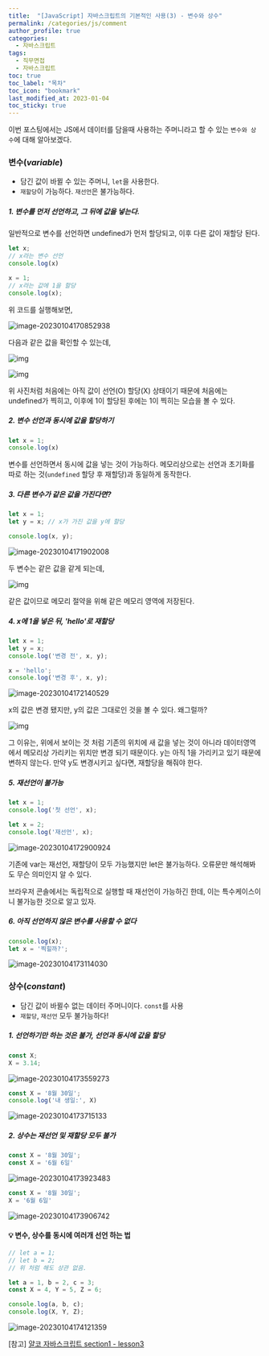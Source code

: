 ```yaml
---
title:  "[JavaScript] 자바스크립트의 기본적인 사용(3) - 변수와 상수"
permalink: /categories/js/comment
author_profile: true
categories:
  - 자바스크립트
tags:
  - 직무면접
  - 자바스크립트
toc: true
toc_label: "목차"
toc_icon: "bookmark"
last_modified_at: 2023-01-04
toc_sticky: true
---
```


 이번 포스팅에서는 JS에서 데이터를 담을때 사용하는 주머니라고 할 수 있는 `변수와 상수`에 대해 알아보겠다.



### 변수(*variable*)

- 담긴 값이 바뀔 수 있는 주머니, `let`을 사용한다.
- `재할당`이 가능하다. `재선언`은 불가능하다.

##### 1. 변수를 먼저 선언하고, 그 뒤에 값을 넣는다.

일반적으로 변수를 선언하면 undefined가 먼저 할당되고, 이후 다른 값이 재할당 된다.

```javascript
let x;
// x라는 변수 선언
console.log(x)

x = 1;
// x라는 값에 1을 할당
console.log(x);
```

위 코드를 실행해보면, 

![image-20230104170852938](../../assets/images/image-20230104170852938.png)

다음과 같은 값을 확인할 수 있는데,

![img](../../assets/images/let-1.png)

![img](../../assets/images/let-2.png)

위 사진처럼 처음에는 아직 값이 선언(O) 할당(X) 상태이기 때문에 처음에는 undefined가 찍히고, 이후에 1이 할당된 후에는 1이 찍히는 모습을 볼 수 있다.

##### 2. 변수 선언과 동시에 값을 할당하기

```javascript
let x = 1;
console.log(x)
```

변수를 선언하면서 동시에 값을 넣는 것이 가능하다. 메모리상으로는 선언과 초기화를 따로 하는 것(`undefined` 할당 후 재할당)과 동일하게 동작한다.



##### 3. 다른 변수가 같은 값을 가진다면?

```javascript
let x = 1;
let y = x; // x가 가진 값을 y에 할당

console.log(x, y);
```

![image-20230104171902008](../../assets/images/image-20230104171902008.png)

두 변수는 같은 값을 같게 되는데, 

![img](../../assets/images/let-3.png)

같은 값이므로 메모리 절약을 위해 같은 메모리 영역에 저장된다.



##### 4. x에 1을 넣은 뒤, 'hello'로 재할당

```js
let x = 1;
let y = x;
console.log('변경 전', x, y);

x = 'hello';
console.log('변경 후', x, y);
```

![image-20230104172140529](../../assets/images/image-20230104172140529.png)

x의 값은 변경 됐지만, y의 값은 그대로인 것을 볼 수 있다. 왜그럴까?

![img](../../assets/images/let-4.png)

그 이유는, 위에서 보이는 것 처럼 기존의 위치에 새 값을 넣는 것이 아니라 데이터영역에서 메모리상 가리키는 위치만 변경 되기 때문이다. y는 아직 1을 가리키고 있기 때문에 변하지 않는다. 만약 y도 변경시키고 싶다면, 재할당을 해줘야 한다.



##### 5. 재선언이 불가능

```javascript
let x = 1;
console.log('첫 선언', x);

let x = 2;
console.log('재선언', x);
```

![image-20230104172900924](../../assets/images/image-20230104172900924.png)

기존에 var는 재선언, 재할당이 모두 가능했지만 let은 불가능하다. 오류문만 해석해봐도 무슨 의미인지 알 수 있다.

브라우저 콘솔에서는 독립적으로 실행할 때 재선언이 가능하긴 한데, 이는 특수케이스이니 불가능한 것으로 알고 있자.



##### 6. 아직 선언하지 않은 변수를 사용할 수 없다

```javascript
console.log(x);
let x = '찍힐까?';
```

![image-20230104173114030](../../assets/images/image-20230104173114030.png)



### 상수(*constant*)

- 담긴 값이 바뀔수 없는 데이터 주머니이다. `const`를 사용
- `재할당`, `재선언` 모두 불가능하다!



##### 1. 선언하기만 하는 것은 불가, 선언과 동시에 값을 할당

```javascript
const X;
X = 3.14;
```

![image-20230104173559273](../../assets/images/image-20230104173559273.png)

```javascript
const X = '8월 30일';
console.log('내 생일:', X)
```

![image-20230104173715133](../../assets/images/image-20230104173715133.png)

##### 2. 상수는 재선언 및 재할당 모두 불가

```javascript
const X = '8월 30일';
const X = '6월 6일'
```

![image-20230104173923483](../../assets/images/image-20230104173923483.png)

```js
const X = '8월 30일';
X = '6월 6일'
```

![image-20230104173906742](../../assets/images/image-20230104173906742.png)



#### 💡 변수, 상수를 동시에 여러개 선언 하는 법

```javascript
// let a = 1;
// let b = 2;
// 위 처럼 해도 상관 없음.

let a = 1, b = 2, c = 3;
const X = 4, Y = 5, Z = 6;

console.log(a, b, c);
console.log(X, Y, Z);
```

![image-20230104174121359](../../assets/images/image-20230104174121359.png)



[참고] [얄코 자바스크립트 section1 - lesson3](https://www.yalco.kr/@javascript/1-3/)